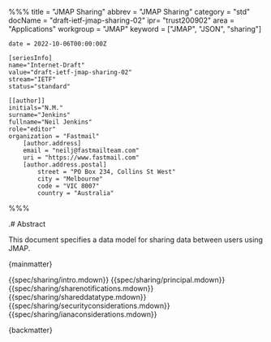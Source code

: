 %%%
    title = "JMAP Sharing"
    abbrev = "JMAP Sharing"
    category = "std"
    docName = "draft-ietf-jmap-sharing-02"
    ipr= "trust200902"
    area = "Applications"
    workgroup = "JMAP"
    keyword = ["JMAP", "JSON", "sharing"]

    date = 2022-10-06T00:00:00Z

    [seriesInfo]
    name="Internet-Draft"
    value="draft-ietf-jmap-sharing-02"
    stream="IETF"
    status="standard"

    [[author]]
    initials="N.M."
    surname="Jenkins"
    fullname="Neil Jenkins"
    role="editor"
    organization = "Fastmail"
        [author.address]
        email = "neilj@fastmailteam.com"
        uri = "https://www.fastmail.com"
        [author.address.postal]
            street = "PO Box 234, Collins St West"
            city = "Melbourne"
            code = "VIC 8007"
            country = "Australia"
%%%

.# Abstract

This document specifies a data model for sharing data between users using JMAP.

{mainmatter}

{{spec/sharing/intro.mdown}}
{{spec/sharing/principal.mdown}}
{{spec/sharing/sharenotifications.mdown}}
{{spec/sharing/shareddatatype.mdown}}
{{spec/sharing/securityconsiderations.mdown}}
{{spec/sharing/ianaconsiderations.mdown}}

{backmatter}
